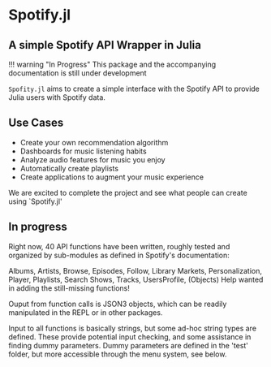 # Spotify.jl
## A simple Spotify API Wrapper in Julia

!!! warning "In Progress"
    This package and the accompanying documentation is still under development


`Spofity.jl` aims to create a simple interface with the Spotify API to provide Julia users with Spotify data.

## Use Cases
* Create your own recommendation algorithm
* Dashboards for music listening habits
* Analyze audio features for music you enjoy
* Automatically create playlists
* Create applications to augment your music experience


We are excited to complete the project and see what people can create using `Spotify.jl'

## In progress

Right now, 40 API functions have been written, roughly tested and organized by sub-modules as defined in Spotify's documentation:

Albums, Artists, Browse, Episodes, Follow, Library
Markets, Personalization, Player, Playlists, Search
Shows, Tracks, UsersProfile, (Objects)
Help wanted in adding the still-missing functions!

Ouput from function calls is JSON3 objects, which can be readily manipulated in the REPL or in other packages.

Input to all functions is basically strings, but some ad-hoc string types are defined. These provide potential input checking, and some assistance in finding dummy parameters. Dummy parameters are defined in the 'test' folder, but more accessible through the menu system, see below.